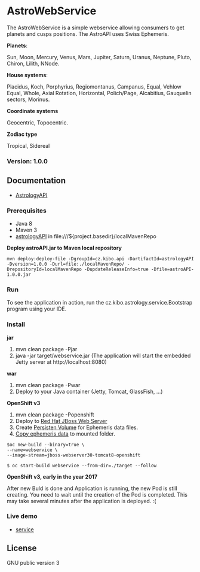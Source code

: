 # AstroWebService
The AstroWebService is a simple webservice allowing consumers to get planets and cusps positions. The AstroAPI uses Swiss Ephemeris.

**Planets**:

Sun, Moon, Mercury, Venus, Mars, Jupiter, Saturn, Uranus, Neptune, Pluto, Chiron, Lilith, NNode.

**House systems**:

Placidus, Koch, Porphyrius, Regiomontanus, Campanus, Equal, Vehlow Equal, Whole, Axial Rotation, Horizontal, Polich/Page, Alcabitius, Gauquelin sectors, Morinus.

**Coordinate systems**

Geocentric, Topocentric.

**Zodiac type**

Tropical, Sidereal

### Version: 1.0.0

## Documentation
- [AstrologyAPI](http://docs.astrologyapi.apiary.io)

### Prerequisites
- Java 8
- Maven 3	
- [astrologyAPI](https://github.com/Kibo/AstroAPI) in file:///${project.basedir}/localMavenRepo

**Deploy astroAPI.jar to Maven local repository**
``` 
mvn deploy:deploy-file -DgroupId=cz.kibo.api -DartifactId=astrologyAPI -Dversion=1.0.0 -Durl=file:./localMavenRepo/ -DrepositoryId=localMavenRepo -DupdateReleaseInfo=true -Dfile=astroAPI-1.0.0.jar
```

### Run
To see the application in action, run the cz.kibo.astrology.service.Bootstrap program using your IDE.

### Install
**jar**
1. mvn clean package -Pjar
2. java -jar target/webservice.jar
(The application will start the embedded Jetty server at http://localhost:8080)

**war**
1. mvn clean package -Pwar
2. Deploy to your Java container (Jetty, Tomcat, GlassFish, ...)

**OpenShift v3**
1. mvn clean package -Popenshift
2. Deploy to [Red Hat JBoss Web Server](https://access.redhat.com/documentation/en-us/red_hat_jboss_middleware_for_openshift/3/html-single/red_hat_jboss_web_server_for_openshift/)
3. Create [Persisten Volume](https://docs.openshift.com/enterprise/3.0/dev_guide/persistent_volumes.html) for Ephemeris data files.
4. [Copy ephemeris data](https://docs.openshift.com/enterprise/3.1/dev_guide/copy_files_to_container.html) to mounted folder.

``` 
$oc new-build --binary=true \
--name=webservice \
--image-stream=jboss-webserver30-tomcat8-openshift
```
```
$ oc start-build webservice --from-dir=./target --follow
```

**OpenShift v3, early in the year 2017**

After new Buld is done and Application is running, the new Pod is still creating.
You need to wait until the creation of the Pod is completed. This may take several minutes after the application is deployed. :(

### Live demo
- [service](http://service-swissephemeris.1d35.starter-us-east-1.openshiftapps.com/)


## License
GNU public version 3
